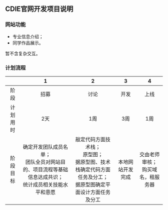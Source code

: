 ## CDIE官网开发项目说明

### 网站功能

 - 专业信息介绍；
 - 同学作品展示。
 
 暂不含复杂交互。

### 计划流程

|  | **1** | **2** | **3** | **4** |
| :----: | :----: | :----: | :----: | :----: |
| 阶段 | 招募 | 讨论 | 开发 | 上线 |
| 计划用时 | 2天 | 1周 | 3周 | 1周 |
| 阶段目标 | 确定开发团队成员名单；<br>团队全员对网站目的、项目流程等基础信息达成共识；<br>统计成员相关技能水平和意愿 | 敲定代码方面技术栈；<br>原型图；<br>据原型图、技术栈确定代码方面任务及分工；<br>据原型图确定平面设计方面任务及分工 | 本地网站开发完成 | 交由老师审核；<br>购买域名，租服务器 |
